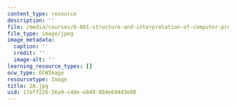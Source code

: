 ```yaml
---
content_type: resource
description: ''
file: /media/courses/6-001-structure-and-interpretation-of-computer-programs-spring-2005/17eff22656a9c4dee849084e694d3e08_2A.jpg
file_type: image/jpeg
image_metadata:
  caption: ''
  credit: ''
  image-alt: ''
learning_resource_types: []
ocw_type: OCWImage
resourcetype: Image
title: 2A.jpg
uid: 17eff226-56a9-c4de-e849-084e694d3e08
---
```

